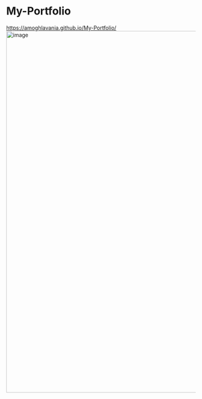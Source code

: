 # My-Portfolio
https://amoghlavania.github.io/My-Portfolio/
<img width="960" alt="image" src="https://github.com/amoghlavania/My-Portfolio/assets/88672446/10b750ec-c04d-4d9a-b4aa-f21a53f24acb">

